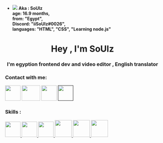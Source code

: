 - <img src="https://cdn.discordapp.com/emojis/944674575667560560.png">  **Aka : SoUlz <br> 
    age: 16.9 months,<br>
    from: "Egypt", <br>
    Discord: "iiSoUlz#0026", <br>
    languages: "HTML", "CSS", "Learning node.js" <br>**


<h1 align="center">Hey , I'm SoUlz</h1>
<h3 align="center">I'm egyption frontend dev and video editor , English translator </h3>

<h3 align="left">Contact with me:</h3>
<p align="left">
    <a href="https://www.instagram.com/X2_69x/"><img src="https://is.gd/UQdHLn" width="50px" height="50px"></a>
    <a href="https://www.youtube.com/channel/UCaIsSFDe6_RdkI6qh9dzD1w"><img src="https://is.gd/ypnz1A" width=60px" height="50px"></a>
    <a href="https://discord.com/users/779536788058013697"><img src="https://is.gd/6jTTDB" width="50px" height="50px"></a>
    <a href=""><img src="" width="50px" height="50px"></a>
</p>

<h3 align="left">Skills :</h3>
<a href="https://www.instagram.com/X2_69x/"> <img src="https://is.gd/dJfvXj" width="50px" heigh="50px"> </a>
<a href="https://www.instagram.com/X2_69x/"> <img src="https://is.gd/VXsOoC" width="50px" heigh="50px"> </a>
<a href="https://www.instagram.com/X2_69x/"> <img src="https://is.gd/jVB5yR" width="50px" heigh="50px"> </a>
<a href="https://www.instagram.com/X2_69x/"> <img src="https://is.gd/T5rIf7" width="55px" heigh="55px"> </a>
<a href="https://www.instagram.com/X2_69x/"> <img src="https://is.gd/W4vuXL" width="55px" heigh="55px"> </a>
<a href="https://www.instagram.com/X2_69x/"> <img src="https://is.gd/hncUFy" width="55px" heigh="55px"> </a>

